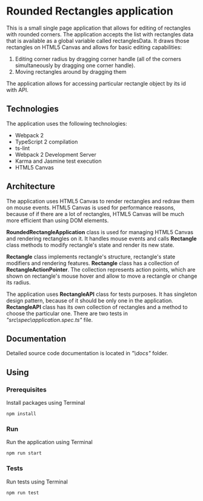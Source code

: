 # Rounded Rectangles application
This is a small single page application that allows for editing of rectangles with rounded corners.
The application accepts the list with rectangles data that is available as a global variable called rectanglesData. It draws those rectangles on HTML5 Canvas and allows for basic editing capabilities:
1. Editing corner radius by dragging corner handle (all of the corners simultaneously by dragging one corner handle). 
2. Moving rectangles around by dragging them

The application allows for accessing particular rectangle object by its id with API.

## Technologies
The application uses the following technologies:
 - Webpack 2
 - TypeScript 2 compilation
 - ts-lint
 - Webpack 2 Development Server
 - Karma and Jasmine test execution
 - HTML5 Canvas

## Architecture
The application uses HTML5 Canvas to render rectangles and redraw them on mouse events. HTML5 Canvas is used for performance reasons, because of if there are a lot of rectangles, HTML5 Canvas will be much more efficient than using DOM elements.

**RoundedRectangleApplication** class is used for managing HTML5 Canvas and rendering rectangles on it. It handles mouse events and calls **Rectangle** class methods to modify rectangle's state and render its new state.

**Rectangle** class implements rectangle's structure, rectangle's state modifiers and rendering features. **Rectangle** class has a collection of **RectangleActionPointer**. The collection represents action points, which are shown on rectangle's mouse hover and allow to move a rectangle or change its radius.

The application uses **RectangleAPI** class for tests purposes. It has singleton design pattern, because of it should be only one in the application. **RectangleAPI** class has its own collection of rectangles and a method to choose the particular one. There are two tests in _"src\spec\application.spec.ts"_ file.

## Documentation
Detailed source code documentation is located in _"\docs"_ folder.

## Using
### Prerequisites
Install packages using Terminal

`npm install`

### Run
Run the application using Terminal

`npm run start`

### Tests

Run tests using Terminal

`npm run test`